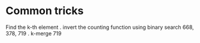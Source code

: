 # Common tricks

Find the k-th element
. invert the counting function using binary search 668, 378, 719
. k-merge 719


